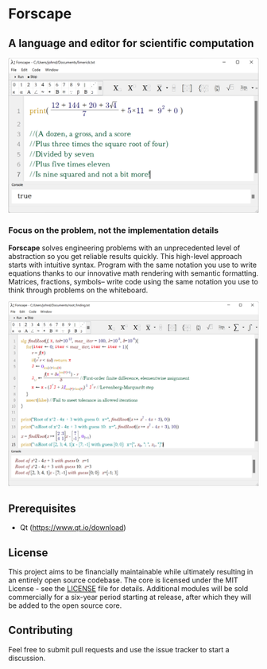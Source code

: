 # Forscape
## A language and editor for scientific computation

![alt text](limerick.png?raw=true "Forscape")

### Focus on the problem, not the implementation details

**Forscape** solves engineering problems with an unprecedented level of abstraction so you get reliable results quickly. This high-level approach starts with intuitive syntax. Program with the same notation you use to write equations thanks to our innovative math rendering with semantic formatting. Matrices, fractions, symbols– write code using the same notation you use to think through problems on the whiteboard.

![alt text](root_finding.png?raw=true "Forscape")

## Prerequisites

* Qt (https://www.qt.io/download)

## License

This project aims to be financially maintainable while ultimately resulting in an entirely open source codebase. The core is licensed under the MIT License - see the [LICENSE](LICENSE) file for details. Additional modules will be sold commercially for a six-year period starting at release, after which they will be added to the open source core.

## Contributing

Feel free to submit pull requests and use the issue tracker to start a discussion.
